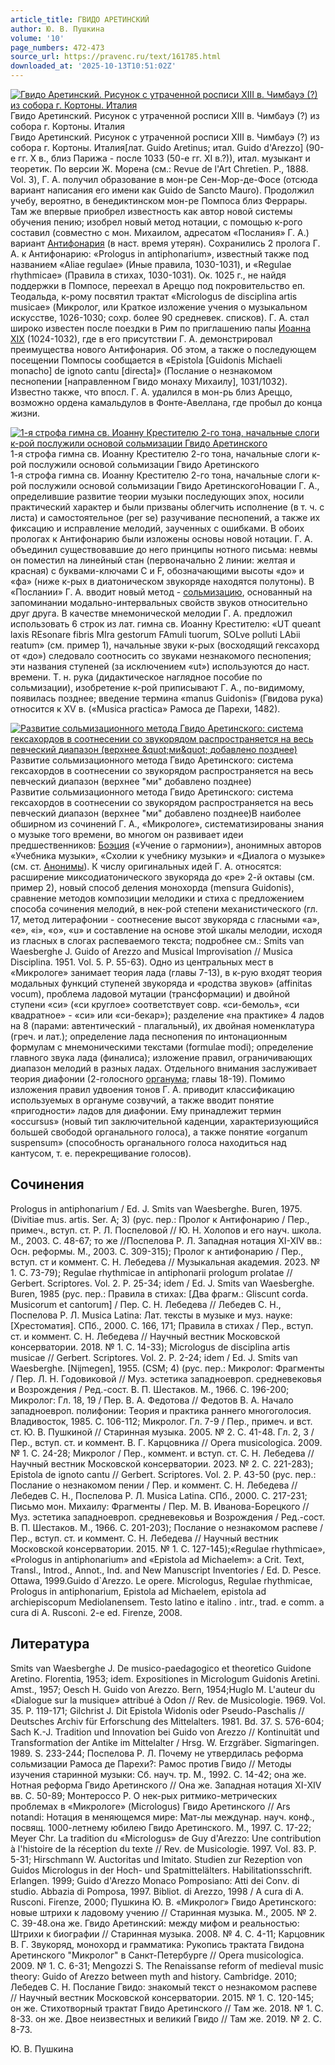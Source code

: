 ```yaml
---
article_title: ГВИДО АРЕТИНСКИЙ
author: Ю. В. Пушкина
volume: '10'
page_numbers: 472-473
source_url: https://pravenc.ru/text/161785.html
downloaded_at: '2025-10-13T10:51:02Z'
---
```


[![Гвидо Аретинский. Рисунок с утраченной росписи XIII в. Чимбауэ (?) из собора г. Кортоны. Италия](https://pravenc.ru/data/162/467/1234/i200.jpg "Кликните для увеличения картинки")](https://pravenc.ru/data/162/467/1234/i400.jpg)Гвидо Аретинский. Рисунок с утраченной росписи XIII в. Чимбауэ (?) из собора г. Кортоны. Италия  
Гвидо Аретинский. Рисунок с утраченной росписи XIII в. Чимбауэ (?) из собора г. Кортоны. Италия[лат. Guido Aretinus; итал. Guido d'Arezzo] (90-е гг. X в., близ Парижа - после 1033 (50-е гг. XI в.?)), итал. музыкант и теоретик. По версии Ж. Морена (см.: Revue de l'Art Chretien. P., 1888. Vol. 3), Г. А. получил образование в мон-ре Сен-Мор-де-Фосе (отсюда вариант написания его имени как Guido de Sancto Mauro). Продолжил учебу, вероятно, в бенедиктинском мон-ре Помпоса близ Феррары. Там же впервые приобрел известность как автор новой системы обучения пению; изобрел новый метод нотации, с помощью к-рого составил (совместно с мон. Михаилом, адресатом «Послания» Г. А.) вариант [Антифонария](https://pravenc.ru/text/Антифонария.html) (в наст. время утерян). Сохранились 2 пролога Г. А. к Антифонарию: «Prologus in antiphonarium», известный также под названием «Aliae regulae» (Иные правила, 1030-1031), и «Regulae rhythmicae» (Правила в стихах, 1030-1031). Ок. 1025 г., не найдя поддержки в Помпосе, переехал в Ареццо под покровительство еп. Теодальда, к-рому посвятил трактат «Micrologus de disciplina artis musicae» (Микролог, или Краткое изложение учения о музыкальном искусстве, 1026-1030; сохр. более 90 средневек. списков). Г. А. стал широко известен после поездки в Рим по приглашению папы [Иоанна XIX](<https://pravenc.ru/text/Иоанна XIX.html>) (1024-1032), где в его присутствии Г. А. демонстрировал преимущества нового Антифонария. Об этом, а также о последующем посещении Помпосы сообщается в «Epistola [Guidonis Michaeli monacho] de ignoto cantu [directa]» (Послание о незнакомом песнопении [направленном Гвидо монаху Михаилу], 1031/1032). Известно также, что впосл. Г. А. удалился в мон-рь близ Ареццо, возможно ордена камальдулов в Фонте-Авеллана, где пробыл до конца жизни.

[![1-я строфа гимна св. Иоанну Крестителю 2-го тона, начальные слоги к-рой послужили основой сольмизации Гвидо Аретинского](https://pravenc.ru/data/138/466/1234/i200.jpg "Кликните для увеличения картинки")](https://pravenc.ru/data/138/466/1234/i400.jpg)1-я строфа гимна св. Иоанну Крестителю 2-го тона, начальные слоги к-рой послужили основой сольмизации Гвидо Аретинского  
1-я строфа гимна св. Иоанну Крестителю 2-го тона, начальные слоги к-рой послужили основой сольмизации Гвидо АретинскогоНовации Г. А., определившие развитие теории музыки последующих эпох, носили практический характер и были призваны облегчить исполнение (в т. ч. с листа) и самостоятельное (per se) разучивание песнопений, а также их фиксацию и исправление мелодий, заученных с ошибками. В обоих прологах к Антифонарию были изложены основы новой нотации. Г. А. объединил существовавшие до него принципы нотного письма: невмы он поместил на линейный стан (первоначально 2 линии: желтая и красная) с буквами-ключами С и F, обозначающими высоты «до» и «фа» (ниже к-рых в диатоническом звукоряде находятся полутоны). В «Послании» Г. А. вводит новый метод - [сольмизацию](https://pravenc.ru/text/сольмизацию.html), основанный на запоминании модально-интервальных свойств звуков относительно друг друга. В качестве мнемонической мелодии Г. А. предложил использовать 6 строк из лат. гимна св. Иоанну Крестителю: «UT queant laxis REsonare fibris MIra gestorum FAmuli tuorum, SOLve polluti LAbii reatum» (см. пример 1), начальные звуки к-рых (восходящий гексахорд от «до») следовало соотносить со звуками незнакомого песнопения; эти названия ступеней (за исключением «ut») используются до наст. времени. Т. н. рука (дидактическое наглядное пособие по сольмизации), изобретение к-рой приписывают Г. А., по-видимому, появилась позднее; введение термина «manus Guidonis» (Гвидова рука) относится к XV в. («Musica practica» Рамоса де Парехи, 1482).

[![Развитие сольмизационного метода Гвидо Аретинского: система гексахордов в соотнесении со звукорядом распространяется на весь певческий диапазон (верхнее &amp;quot;ми&amp;quot; добавлено позднее)](https://pravenc.ru/data/137/467/1234/i200.jpg "Кликните для увеличения картинки")](https://pravenc.ru/data/137/467/1234/i400.jpg)Развитие сольмизационного метода Гвидо Аретинского: система гексахордов в соотнесении со звукорядом распространяется на весь певческий диапазон (верхнее "ми" добавлено позднее)  
Развитие сольмизационного метода Гвидо Аретинского: система гексахордов в соотнесении со звукорядом распространяется на весь певческий диапазон (верхнее "ми" добавлено позднее)В наиболее обширном из сочинений Г. А., «Микрологе», систематизированы знания о музыке того времени, во многом он развивает идеи предшественников: [Боэция](https://pravenc.ru/text/Боэций.html) («Учение о гармонии»), анонимных авторов «Учебника музыки», «Схолии к учебнику музыки» и «Диалога о музыке» (см. ст. [Анонимы](https://pravenc.ru/text/Анонимы.html)). К числу оригинальных идей Г. А. относятся: расширение миксодиатонического звукоряда до «ре» 2-й октавы (см. пример 2), новый способ деления монохорда (mensura Guidonis), сравнение методов композиции мелодики и стиха с предложением способа сочинения мелодий, в нек-рой степени механистического (гл. 17, метод литерафонии - соотнесение высот звукоряда с гласными «a», «e», «i», «o», «u» и составление на основе этой шкалы мелодии, исходя из гласных в слогах распеваемого текста; подробнее см.: Smits van Waesberghe J. Guido of Arezzo and Musical Improvisation // Musica Disciplina. 1951. Vol. 5. P. 55-63). Одно из центральных мест в «Микрологе» занимает теория лада (главы 7-13), в к-рую входят теория модальных функций ступеней звукоряда и «родства звуков» (affinitas vocum), проблема ладовой мутации (трансформации) и двойной ступени «си» («си круглое» соответствует совр. «си-бемоль», «си квадратное» - «си» или «си-бекар»); разделение «на практике» 4 ладов на 8 (парами: автентический - плагальный), их двойная номенклатура (греч. и лат.); определение лада песнопения по интонационным формулам с мнемоническими текстами (formulae modi); определение главного звука лада (финалиса); изложение правил, ограничивающих диапазон мелодий в разных ладах. Отдельного внимания заслуживает теория диафонии (2-голосного [органума](https://pravenc.ru/text/органума.html); главы 18-19). Помимо изложения правил удвоения тонов Г. А. приводит классификацию используемых в органуме созвучий, а также вводит понятие «пригодности» ладов для диафонии. Ему принадлежит термин «occursus» (новый тип заключительной каденции, характеризующийся большей свободой органального голоса), а также понятие «organum suspensum» (способность органального голоса находиться над кантусом, т. е. перекрещивание голосов).

## Сочинения

Prologus in antiphonarium / Ed. J. Smits van Waesberghe. Buren, 1975. (Divitiae mus. artis. Ser. A; 3) (рус. пер.: Пролог к Антифонарию / Пер., примеч., вступ. ст. Р. Л. Поспеловой // Ю. Н. Холопов и его науч. школа. М., 2003. С. 48-67; то же //Поспелова Р. Л. Западная нотация XI-XIV вв.: Осн. реформы. М., 2003. С. 309-315); Пролог к антифонарию / Пер., вступ. ст и коммент. С. Н. Лебедева // Музыкальная академия. 2023. № 1. С. 73-79); Regulae rhythmicae in antiphonarii prologum prolatae // Gerbert. Scriptores. Vol. 2. P. 25-34; idem / Ed. J. Smits van Waesberghe. Buren, 1985 (рус. пер.: Правила в стихах: [Два фрагм.: Gliscunt corda. Musicorum et cantorum] / Пер. С. Н. Лебедева // Лебедев С. Н., Поспелова Р. Л. Musica Latina: Лат. тексты в музыке и муз. науке: [Хрестоматия]. СПб., 2000. С. 166, 171; Правила в стихах / Пер., вступ. ст. и коммент. С. Н. Лебедева // Научный вестник Московской консерватории. 2018. № 1. С. 14-33); Micrologus de disciplina artis musicae // Gerbert. Scriptores. Vol. 2. P. 2-24; idem / Ed. J. Smits van Waesberghe. [Nijmegen], 1955. (CSM; 4) (рус. пер.: Микролог: Фрагменты / Пер. Л. Н. Годовиковой // Муз. эстетика западноевроп. средневековья и Возрождения / Ред.-сост. В. П. Шестаков. М., 1966. С. 196-200; Микролог: Гл. 18, 19 / Пер. В. А. Федотова // Федотов В. А. Начало западноевроп. полифонии: Теория и практика раннего многоголосия. Владивосток, 1985. С. 106-112; Микролог. Гл. 7-9 / Пер., примеч. и вст. ст. Ю. В. Пушкиной // Старинная музыка. 2005. № 2. С. 41-48. Гл. 2, 3 / Пер., вступ. ст. и коммент. В. Г. Карцовника // Opera musicologica. 2009. № 1. С. 24-28; Микролог / Пер., коммент. и вступ. ст. С. Н. Лебедева // Научный вестник Московской консерватории. 2023. № 2. С. 221-283); Epistola de ignoto cantu // Gerbert. Scriptores. Vol. 2. P. 43-50 (рус. пер.: Послание о незнакомом пении / Пер. и коммент. С. Н. Лебедева // Лебедев С. Н., Поспелова Р. Л. Musica Latina. СПб., 2000. С. 217-231; Письмо мон. Михаилу: Фрагменты / Пер. М. В. Иванова-Борецкого // Муз. эстетика западноевроп. средневековья и Возрождения / Ред.-сост. В. П. Шестаков. М., 1966. С. 201-203); Послание о незнакомом распеве / Пер., вступ. ст. и коммент. С. Н. Лебедева // Научный вестник Московской консерватории. 2015. № 1. С. 127-145);«Regulae rhythmicae», «Prologus in antiphonarium» and «Epistola ad Michaelem»: a Crit. Text, Transl., Introd., Annot., Ind. and New Manuscript Inventories / Ed. D. Pesce. Ottawa, 1999.Guido d`Arezzo. Le opere. Micrologus, Regulae rhythmicae, Prologus in antiphonarium, Epistola ad Michaelem, epistola ad archiepiscopum Mediolanensem. Testo latino e italino . intr., trad. e comm. a cura di A. Rusconi. 2-e ed. Firenze, 2008.

## Литература

Smits van Waesberghe J. De musico-paedagogico et theoretico Guidone Aretino. Florentia, 1953; idem. Expositiones in Micrologum Guidonis Aretini. Amst., 1957; Oesch H. Guido von Arezzo. Bern, 1954;Huglo M. L'auteur du «Dialogue sur la musique» attribué à Odon // Rev. de Musicologie. 1969. Vol. 35. P. 119-171; Gilchrist J. Dit Epistola Widonis oder Pseudo-Paschalis // Deutsches Archiv für Erforschung des Mittelalters. 1981. Bd. 37. S. 576-604; Sach K.-J. Tradition und Innovation bei Guido von Arezzo // Kontinuität und Transformation der Antike im Mittelalter / Hrsg. W. Erzgräber. Sigmaringen. 1989. S. 233-244; Поспелова Р. Л. Почему не утвердилась реформа сольмизации Рамоса де Парехи?: Рамос против Гвидо // Методы изучения старинной музыки: Сб. науч. тр. М., 1992. С. 14-42; она же. Нотная реформа Гвидо Аретинского // Она же. Западная нотация XI-XIV вв. С. 50-89; Монтероссо Р. О нек-рых ритмико-метрических проблемах в «Микрологе» (Micrologus) Гвидо Аретинского // Ars notandi: Нотация в меняющемся мире: Мат-лы междунар. науч. конф., посвящ. 1000-летнему юбилею Гвидо Аретинского. М., 1997. С. 17-22; Meyer Chr. La tradition du «Micrologus» de Guy d'Arezzo: Une contribution à l'histoire de la réception du texte // Rev. de Musicologie. 1997. Vol. 83. Р. 5-31; Hirschmann W. Auctoritas und Imitato. Studien zur Rezeption von Guidos Micrologus in der Hoch- und Spatmittelälters. Habilitationsschrift. Erlangen. 1999; Guido d'Arezzo Monaco Pomposiano: Atti dei Conv. di studio. Abbazia di Pomposa, 1997. Bibliot. di Arezzo, 1998 / A cura di A. Rusconi. Firenze, 2000; Пушкина Ю. В. «Микролог» Гвидо Аретинского: новые штрихи к ладовому учению // Старинная музыка. М., 2005. № 2. С. 39-48.она же. Гвидо Аретинский: между мифом и реальностью: Штрихи к биографии // Старинная музыка. 2008. № 4. С. 4-11; Карцовник В. Г. Звукоряд, монохорд и грамматика: Рукопись трактата Гвидона Аретинского "Микролог" в Санкт-Петербурге // Opera musicologica. 2009. № 1. C. 6-31; Mengozzi S. The Renaissanse reform of medieval music theory: Guido of Arezzo between myth and history. Cambridge. 2010; Лебедев С. Н. Послание Гвидо: знакомый текст о незнакомом распеве // Научный вестник Московской консерватории. 2015. № 1. С. 120-145; он же. Стихотворный трактат Гвидо Аретинского // Там же. 2018. № 1. С. 8-33. он же. Двое неизвестных и великий Гвидо // Там же. 2019. № 2. С. 8-73.

Ю. В. Пушкина
